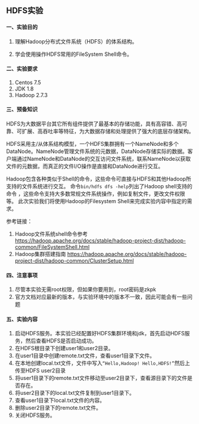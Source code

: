 ## HDFS实验

#### 一、实验目的

1. 理解Hadoop分布式文件系统（HDFS）的体系结构。

2. 学会使用操作HDFS常用的FileSystem Shell命令。


#### 二、实验要求

1. Centos 7.5
2. JDK 1.8
3. Hadoop 2.7.3

#### 三、预备知识

HDFS为大数据平台其它所有组件提供了最基本的存储功能，具有高容错、高可靠、可扩展、高吞吐率等特征，为大数据存储和处理提供了强大的底层存储架构。

HDFS采用主/从体系结构模型，一个HDFS集群拥有一个NameNode和多个DataNode。NameNode管理文件系统的元数据，DataNode存储实际的数据。客户端通过NameNode和DataNode的交互访问文件系统，联系NameNode以获取文件的元数据，而真正的文件I/O操作是直接和DataNode进行交互。

Hadoop包含各种类似于Shell的命令，这些命令可直接与HDFS和其他Hadoop所支持的文件系统进行交互。 命令`bin/hdfs dfs -help`列出了Hadoop shell支持的命令 ，这些命令支持大多数常规文件系统操作，例如复制文件，更改文件权限等。 此次实验我们将使用Hadoop的Filesystem Shell来完成实验内容中指定的需求。

参考链接：

1.  Hadoop文件系统shell命令参考
    https://hadoop.apache.org/docs/stable/hadoop-project-dist/hadoop-common/FileSystemShell.html
2.  Hadoop集群搭建指南
    https://hadoop.apache.org/docs/stable/hadoop-project-dist/hadoop-common/ClusterSetup.html

#### 四、注意事项

1.  尽管本实验无需root权限，但如果你要用到，root密码是zkpk
2.  官方文档对应最新的版本，与实验环境中的版本不一致，因此可能会有一些问题

#### 五、实验内容

1.  启动HDFS服务。本实验已经配置好HDFS集群环境和jdk，首先启动HDFS服务，然后查看HDFS是否启动成功。
2. 在HDFS根目录下创建user1和user2目录。
3.  在user1目录中创建remote.txt文件，查看user1目录下文件。
4.  在本地创建local.txt文件，文件中写入`“Hello,Hadoop! Hello,HDFS!”`然后上传至HDFS user2目录
5.  将user1目录下的remote.txt文件移动至user2目录下，查看源目录下的文件是否存在。
6.  将user2目录下的local.txt文件复制到user1目录下。
7.  查看user1目录下local.txt文件的内容。
8.  删除user2目录下的remote.txt文件。
9.  关闭HDFS服务。
